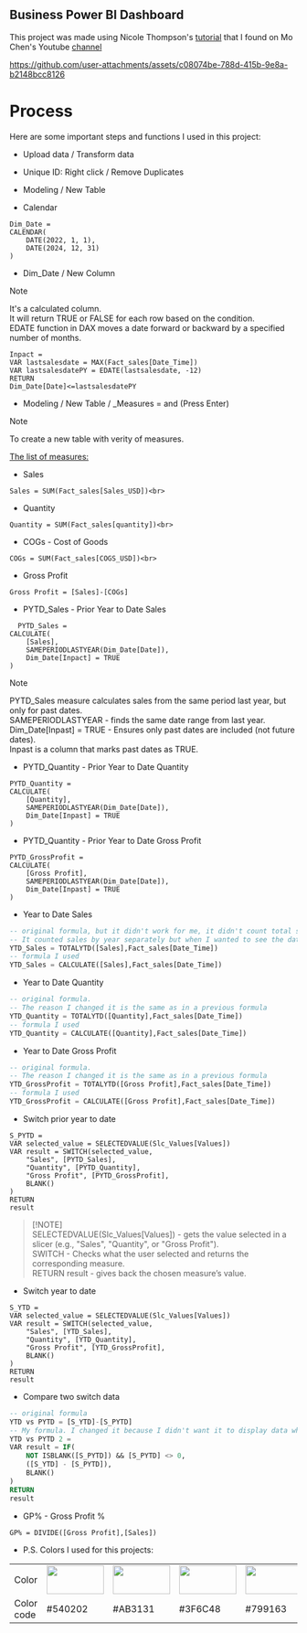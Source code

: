 ## Business Power BI Dashboard 

This project was made using Nicole Thompson's [tutorial](https://www.youtube.com/watch?v=BLxW9ZSuuVI) that I found on Mo Chen's Youtube [channel](https://www.youtube.com/@mo-chen)

https://github.com/user-attachments/assets/c08074be-788d-415b-9e8a-b2148bcc8126

# Process 

Here are some important steps and functions I used in this project:

- Upload data / Transform data <br>
- Unique ID: Right click / Remove Duplicates <br>
- Modeling / New Table <br>

- Calendar <br>
```
Dim_Date = 
CALENDAR(
    DATE(2022, 1, 1), 
    DATE(2024, 12, 31)
)
```

- Dim_Date / New Column<br>

> [!NOTE]
> It's a calculated column. <br>
> It will return TRUE or FALSE for each row based on the condition.<br>
> EDATE function in DAX moves a date forward or backward by a specified number of months.<br>

```
Inpact = 
VAR lastsalesdate = MAX(Fact_sales[Date_Time])
VAR lastsalesdatePY = EDATE(lastsalesdate, -12)
RETURN
Dim_Date[Date]<=lastsalesdatePY
```

- Modeling / New Table / _Measures = and (Press Enter) <br>

> [!NOTE]
> To create a new table with verity of measures. <br>

<u>The list of measures:<br></u>
- Sales
```
Sales = SUM(Fact_sales[Sales_USD])<br>
```
- Quantity
```
Quantity = SUM(Fact_sales[quantity])<br>
```
- COGs - Cost of Goods <br>
```
COGs = SUM(Fact_sales[COGS_USD])<br> 
```
- Gross Profit<br>
```
Gross Profit = [Sales]-[COGs]
``` 
- PYTD_Sales - Prior Year to Date Sales
```
  PYTD_Sales = 
CALCULATE(
    [Sales],
    SAMEPERIODLASTYEAR(Dim_Date[Date]),
    Dim_Date[Inpact] = TRUE
)
```
> [!NOTE]
> PYTD_Sales measure calculates sales from the same period last year, but only for past dates.<br> 
> SAMEPERIODLASTYEAR - finds the same date range from last year.<br> 
> Dim_Date[Inpast] = TRUE - Ensures only past dates are included (not future dates).<br> 
> Inpast is a column that marks past dates as TRUE.<br> 
- PYTD_Quantity - Prior Year to Date Quantity
```
PYTD_Quantity = 
CALCULATE(
    [Quantity],
    SAMEPERIODLASTYEAR(Dim_Date[Date]),
    Dim_Date[Inpast] = TRUE
)
```
- PYTD_Quantity - Prior Year to Date Gross Profit
```
PYTD_GrossProfit = 
CALCULATE(
    [Gross Profit],
    SAMEPERIODLASTYEAR(Dim_Date[Date]),
    Dim_Date[Inpast] = TRUE
)
```
- Year to Date Sales
```sql
-- original formula, but it didn't work for me, it didn't count total sales properly. 
-- It counted sales by year separately but when I wanted to see the data for two year it didn't show the total amount
YTD_Sales = TOTALYTD([Sales],Fact_sales[Date_Time])
-- formula I used
YTD_Sales = CALCULATE([Sales],Fact_sales[Date_Time])
```
- Year to Date Quantity
```sql
-- original formula.
-- The reason I changed it is the same as in a previous formula
YTD_Quantity = TOTALYTD([Quantity],Fact_sales[Date_Time])
-- formula I used
YTD_Quantity = CALCULATE([Quantity],Fact_sales[Date_Time])
```
- Year to Date Gross Profit
```sql
-- original formula.
-- The reason I changed it is the same as in a previous formula
YTD_GrossProfit = TOTALYTD([Gross Profit],Fact_sales[Date_Time])
-- formula I used
YTD_GrossProfit = CALCULATE([Gross Profit],Fact_sales[Date_Time])
```
- Switch prior year to date
```
S_PYTD = 
VAR selected_value = SELECTEDVALUE(Slc_Values[Values])
VAR result = SWITCH(selected_value,
    "Sales", [PYTD_Sales],
    "Quantity", [PYTD_Quantity],
    "Gross Profit", [PYTD_GrossProfit],
    BLANK()
)
RETURN
result
```
> [!NOTE] <br>
> SELECTEDVALUE(Slc_Values[Values]) - gets the value selected in a slicer (e.g., "Sales", "Quantity", or "Gross Profit").<br>
> SWITCH - Checks what the user selected and returns the corresponding measure.<br>
> RETURN result - gives back the chosen measure’s value.
- Switch year to date

```
S_YTD = 
VAR selected_value = SELECTEDVALUE(Slc_Values[Values])
VAR result = SWITCH(selected_value,
    "Sales", [YTD_Sales],
    "Quantity", [YTD_Quantity],
    "Gross Profit", [YTD_GrossProfit],
    BLANK()
)
RETURN
result
```
- Compare two switch data
```sql
-- original formula
YTD vs PYTD = [S_YTD]-[S_PYTD]
-- My formula. I changed it because I didn't want it to display data when I choose 2022, as I don't have any data from 2021.
YTD vs PYTD 2 = 
VAR result = IF( 
    NOT ISBLANK([S_PYTD]) && [S_PYTD] <> 0, 
    ([S_YTD] - [S_PYTD]), 
    BLANK() 
)
RETURN
result
```

- GP% - Gross Profit %
```
GP% = DIVIDE([Gross Profit],[Sales])
```
- P.S.
Colors I used for this projects:

<table>
   <tr>
      <td>Color</td>
      <td><img src="https://color-hex.org/colors/540202.png" style="width:100px; height:50px;"></td>
      <td><img src="https://www.colorhexa.com/ab3131.png" style="width:100px; height:50px;"></td>
      <td><img src="https://www.colorhexa.com/3f6c48.png" style="width:100px; height:50px;"></td>
      <td><img src="https://color-hex.org/colors/799163.png" style="width:100px; height:50px;"></td> 
      <td><img src="https://www.colorhexa.com/c0d3ad.png" style="width:100px; height:50px;"></td>
   </tr>
   <tr>
      <td>Color code</td>
      <td>#540202</td>
      <td>#AB3131</td>
      <td>#3F6C48</td>
      <td>#799163</td>
      <td>#C0D3AD</td>
   </tr>
</table>
